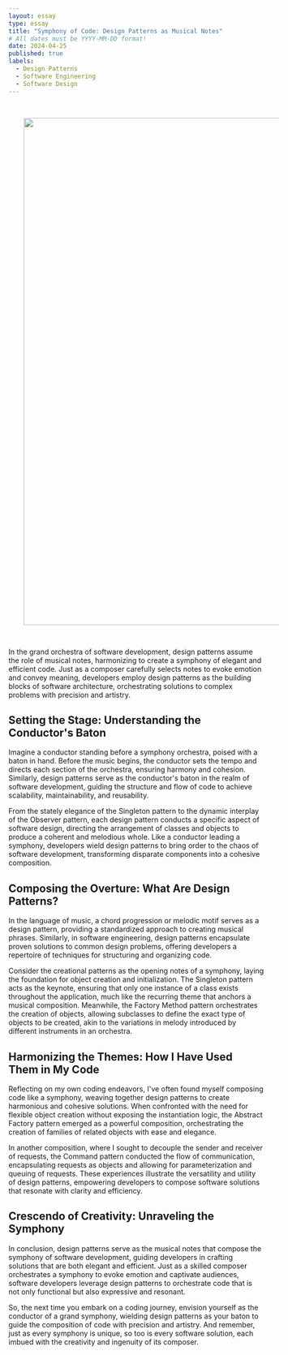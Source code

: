 ```yaml
---
layout: essay
type: essay
title: "Symphony of Code: Design Patterns as Musical Notes"
# All dates must be YYYY-MM-DD format!
date: 2024-04-25
published: true
labels:
  - Design Patterns
  - Software Engineering
  - Software Design
---
```

<div align="center">
<img src='https://townhallseattle.org/wp-content/uploads/2023/07/solstice-.png' width='1000' HSPACE='30' VSPACE='30'> 
</div>

In the grand orchestra of software development, design patterns assume the role of musical notes, harmonizing to create a symphony of elegant and efficient code. Just as a composer carefully selects notes to evoke emotion and convey meaning, developers employ design patterns as the building blocks of software architecture, orchestrating solutions to complex problems with precision and artistry.

## Setting the Stage: Understanding the Conductor's Baton

Imagine a conductor standing before a symphony orchestra, poised with a baton in hand. Before the music begins, the conductor sets the tempo and directs each section of the orchestra, ensuring harmony and cohesion. Similarly, design patterns serve as the conductor's baton in the realm of software development, guiding the structure and flow of code to achieve scalability, maintainability, and reusability.

From the stately elegance of the Singleton pattern to the dynamic interplay of the Observer pattern, each design pattern conducts a specific aspect of software design, directing the arrangement of classes and objects to produce a coherent and melodious whole. Like a conductor leading a symphony, developers wield design patterns to bring order to the chaos of software development, transforming disparate components into a cohesive composition.

## Composing the Overture: What Are Design Patterns?

In the language of music, a chord progression or melodic motif serves as a design pattern, providing a standardized approach to creating musical phrases. Similarly, in software engineering, design patterns encapsulate proven solutions to common design problems, offering developers a repertoire of techniques for structuring and organizing code.

Consider the creational patterns as the opening notes of a symphony, laying the foundation for object creation and initialization. The Singleton pattern acts as the keynote, ensuring that only one instance of a class exists throughout the application, much like the recurring theme that anchors a musical composition. Meanwhile, the Factory Method pattern orchestrates the creation of objects, allowing subclasses to define the exact type of objects to be created, akin to the variations in melody introduced by different instruments in an orchestra.

## Harmonizing the Themes: How I Have Used Them in My Code

Reflecting on my own coding endeavors, I've often found myself composing code like a symphony, weaving together design patterns to create harmonious and cohesive solutions. When confronted with the need for flexible object creation without exposing the instantiation logic, the Abstract Factory pattern emerged as a powerful composition, orchestrating the creation of families of related objects with ease and elegance.

In another composition, where I sought to decouple the sender and receiver of requests, the Command pattern conducted the flow of communication, encapsulating requests as objects and allowing for parameterization and queuing of requests. These experiences illustrate the versatility and utility of design patterns, empowering developers to compose software solutions that resonate with clarity and efficiency.

## Crescendo of Creativity: Unraveling the Symphony

In conclusion, design patterns serve as the musical notes that compose the symphony of software development, guiding developers in crafting solutions that are both elegant and efficient. Just as a skilled composer orchestrates a symphony to evoke emotion and captivate audiences, software developers leverage design patterns to orchestrate code that is not only functional but also expressive and resonant.

So, the next time you embark on a coding journey, envision yourself as the conductor of a grand symphony, wielding design patterns as your baton to guide the composition of code with precision and artistry. And remember, just as every symphony is unique, so too is every software solution, each imbued with the creativity and ingenuity of its composer.






